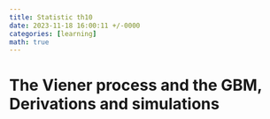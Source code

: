 ```yaml
---
title: Statistic th10
date: 2023-11-18 16:00:11 +/-0000
categories: [learning]
math: true
---
```

# The Viener process and the GBM, Derivations and simulations

